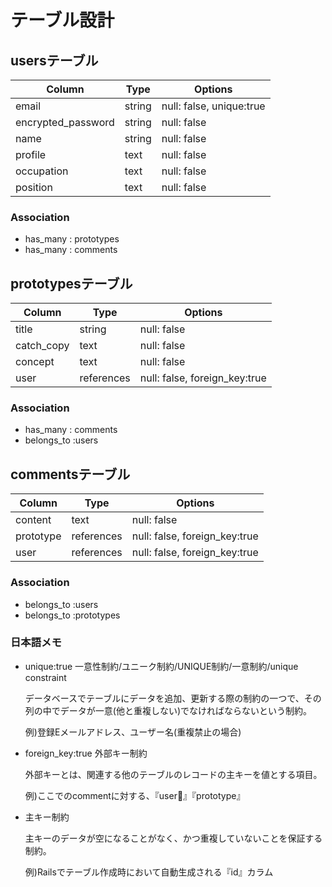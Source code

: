 # テーブル設計

## usersテーブル

| Column             | Type   | Options                  |
| ------------------ | ------ | ------------------------ |
| email              | string | null: false, unique:true |
| encrypted_password | string | null: false              |
| name               | string | null: false              |
| profile            | text   | null: false              |
| occupation         | text   | null: false              |
| position           | text   | null: false              |

### Association

- has_many : prototypes
- has_many : comments

## prototypesテーブル

| Column             | Type       | Options                       |
| ------------------ | ---------- | ----------------------------- |
| title              | string     | null: false                   |
| catch_copy         | text       | null: false                   |
| concept            | text       | null: false                   |
| user               | references | null: false, foreign_key:true |

### Association

- has_many : comments
- belongs_to :users

## commentsテーブル

| Column             | Type       | Options                       |
| ------------------ | ---------- | ----------------------------- |
| content            | text       | null: false                   |
| prototype          | references | null: false, foreign_key:true |
| user               | references | null: false, foreign_key:true |

### Association

- belongs_to :users
- belongs_to :prototypes

### 日本語メモ

- unique:true 一意性制約/ユニーク制約/UNIQUE制約/一意制約/unique constraint

  データベースでテーブルにデータを追加、更新する際の制約の一つで、その列の中でデータが一意(他と重複しない)でなければならないという制約。

  例)登録Eメールアドレス、ユーザー名(重複禁止の場合)

- foreign_key:true 外部キー制約

  外部キーとは、関連する他のテーブルのレコードの主キーを値とする項目。

  例)ここでのcommentに対する、『user』『prototype』

- 主キー制約

  主キーのデータが空になることがなく、かつ重複していないことを保証する制約。
  
  例)Railsでテーブル作成時において自動生成される『id』カラム